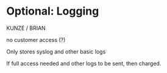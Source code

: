 # Optional: Logging


KUNZE / BRIAN

no customer access (?)

Only stores syslog and other basic logs

If full access needed and other logs to be sent, then charged.
